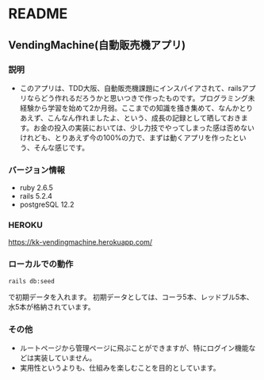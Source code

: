 # README
## VendingMachine(自動販売機アプリ)

### 説明
* このアプリは、TDD大阪、自動販売機課題にインスパイアされて、railsアプリならどう作れるだろうかと思いつきで作ったものです。プログラミング未経験から学習を始めて2か月弱。ここまでの知識を掻き集めて、なんかとりあえず、こんなん作れましたよ、という、成長の記録として晒しておきます。お金の投入の実装においては、少し力技でやってしまった感は否めないけれども、とりあえず今の100%の力で、まずは動くアプリを作ったという、そんな感じです。

### バージョン情報
* ruby 2.6.5
* rails 5.2.4
* postgreSQL 12.2

### HEROKU
https://kk-vendingmachine.herokuapp.com/

### ローカルでの動作
```
rails db:seed
```
で初期データを入れます。
初期データとしては、コーラ5本、レッドブル5本、水5本が格納されています。

### その他
* ルートページから管理ページに飛ぶことができますが、特にログイン機能などは実装していません。
* 実用性というよりも、仕組みを楽しむことを目的としています。
